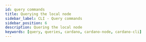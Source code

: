 ```yaml
---
id: query commands
title: Querying the local node
sidebar_label: CLI - Query commands
sidebar_position: 6
description: Quering the local node
keywords: [query, queries, cardano, cardano-node, cardano-cli]
---
```


